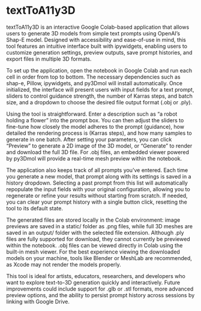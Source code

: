 # textToA11y3D
textToA11y3D is an interactive Google Colab-based application that allows users to generate 3D models from simple text prompts using OpenAI’s Shap-E model. Designed with accessibility and ease-of-use in mind, this tool features an intuitive interface built with ipywidgets, enabling users to customize generation settings, preview outputs, save prompt histories, and export files in multiple 3D formats. 

To set up the application, open the notebook in Google Colab and run each cell in order from top to bottom. The necessary dependencies such as shap-e, Pillow, ipywidgets, and py3Dmol will install automatically. Once initialized, the interface will present users with input fields for a text prompt, sliders to control guidance strength, the number of Karras steps, and batch size, and a dropdown to choose the desired file output format (.obj or .ply).

Using the tool is straightforward. Enter a description such as “a robot holding a flower” into the prompt box. You can then adjust the sliders to fine-tune how closely the model adheres to the prompt (guidance), how detailed the rendering process is (Karras steps), and how many samples to generate in one batch. After setting your parameters, you can click “Preview” to generate a 2D image of the 3D model, or “Generate” to render and download the full 3D file. For .obj files, an embedded viewer powered by py3Dmol will provide a real-time mesh preview within the notebook.

The application also keeps track of all prompts you’ve entered. Each time you generate a new model, that prompt along with its settings is saved in a history dropdown. Selecting a past prompt from this list will automatically repopulate the input fields with your original configuration, allowing you to regenerate or refine your results without starting from scratch. If needed, you can clear your prompt history with a single button click, resetting the tool to its default state.

The generated files are stored locally in the Colab environment: image previews are saved in a static/ folder as .png files, while full 3D meshes are saved in an output/ folder with the selected file extension. Although .ply files are fully supported for download, they cannot currently be previewed within the notebook. .obj files can be viewed directly in Colab using the built-in mesh viewer. For the best experience viewing the downloaded models on your machine, tools like Blender or MeshLab are recommended, as Xcode may not render the models properly.

This tool is ideal for artists, educators, researchers, and developers who want to explore text-to-3D generation quickly and interactively. Future improvements could include support for .glb or .stl formats, more advanced preview options, and the ability to persist prompt history across sessions by linking with Google Drive.
